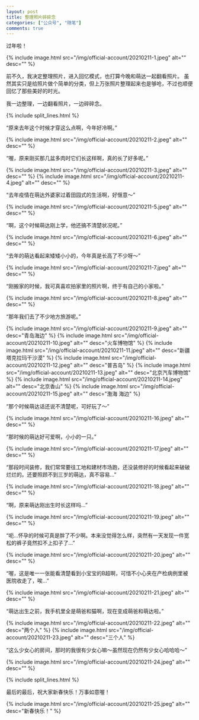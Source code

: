 ```yaml
---
layout: post
title: 整理照片碎碎念
categories: ["公众号", "随笔"]
comments: true
---
```


过年啦！

<!--more-->

{% include image.html src="/img/official-account/20210211-1.jpeg" alt="" desc="" %}

前不久，我决定整理照片，进入回忆模式，也打算今晚和萌达一起翻看照片。
虽然其实只是给照片做个简单的分类，但上万张照片整理起来也是够呛，不过也顺便回忆了那些美好的时光。

我一边整理，一边翻看照片，一边碎碎念。

{% include split_lines.html %}

“原来去年这个时候才穿这么点啊，今年好冷啊。”

{% include image.html src="/img/official-account/20210211-2.jpeg" alt="" desc="" %}

“喔，原来刚买那几盆多肉时它们长这样啊，真的长了好多呢。”

{% include image.html src="/img/official-account/20210211-3.jpeg" alt="" desc="" %}
{% include image.html src="/img/official-account/20210211-4.jpeg" alt="" desc="" %}

“去年疫情在萌达外婆家过着田园式的生活啊，好惬意～”

{% include image.html src="/img/official-account/20210211-5.jpeg" alt="" desc="" %}

“啊，这个时候萌达刚上学，他还搞不清楚状况呢。”

{% include image.html src="/img/official-account/20210211-6.jpeg" alt="" desc="" %}

“去年的萌达看起来矮矮小小的，今年真是长高了不少呀～”

{% include image.html src="/img/official-account/20210211-7.jpeg" alt="" desc="" %}

“刚搬家的时候，我可真喜欢拍家里的照片啊，终于有自己的小家啦。”

{% include image.html src="/img/official-account/20210211-8.jpeg" alt="" desc="" %}

“那年我们去了不少地方旅游呢。”

{% include image.html src="/img/official-account/20210211-9.jpeg" alt="" desc="青岛海边" %}
{% include image.html src="/img/official-account/20210211-10.jpeg" alt="" desc="火车博物馆" %}
{% include image.html src="/img/official-account/20210211-11.jpeg" alt="" desc="新疆  塔克拉玛干沙漠" %}
{% include image.html src="/img/official-account/20210211-12.jpeg" alt="" desc="普吉岛" %}
{% include image.html src="/img/official-account/20210211-13.jpeg" alt="" desc="北京汽车博物馆" %}
{% include image.html src="/img/official-account/20210211-14.jpeg" alt="" desc="北京香山" %}
{% include image.html src="/img/official-account/20210211-15.jpeg" alt="" desc="渤海  海边" %}

“那个时候萌达话还说不清楚呢，可好玩了～”

{% include image.html src="/img/official-account/20210211-16.jpeg" alt="" desc="" %}

“那时候的萌达好可爱啊，小小的一只。”

{% include image.html src="/img/official-account/20210211-17.jpeg" alt="" desc="" %}

“那段时间装修，我们常常要往工地和建材市场跑，还没装修好的时候看起来破破烂烂的。还要照顾不到三岁的萌达，真不容易...”

{% include image.html src="/img/official-account/20210211-18.jpeg" alt="" desc="" %}

“啊，原来萌达刚出生时长这样吗...”

{% include image.html src="/img/official-account/20210211-19.jpeg" alt="" desc="" %}

“呃...怀孕的时候可真是胖了不少啊。本来没觉得怎么样，突然有一天发现一件宽松的裤子竟然扣不上扣子了...”

{% include image.html src="/img/official-account/20210211-20.jpeg" alt="" desc="" %}

“喔，这是唯一一张能看清楚看到小宝宝的B超啊，可惜不小心夹在产检病例里被医院收走了，唉...”

{% include image.html src="/img/official-account/20210211-21.jpeg" alt="" desc="" %}

“萌达出生之前，我手机里全是萌爸和猫啊，现在变成萌爸和萌达啦。”

{% include image.html src="/img/official-account/20210211-22.jpeg" alt="" desc="两个人" %}
{% include image.html src="/img/official-account/20210211-23.jpeg" alt="" desc="三个人" %}

“这么少女心的房间，那时的我很有少女心嘛～虽然现在仍然有少女心哈哈哈～”

{% include image.html src="/img/official-account/20210211-24.jpeg" alt="" desc="" %}

{% include split_lines.html %}

最后的最后，祝大家新春快乐！万事如意喔！

{% include image.html src="/img/official-account/20210211-25.jpeg" alt="" desc="新春快乐！" %}

